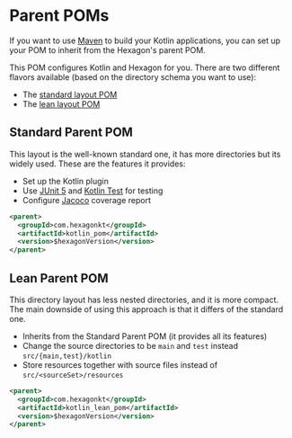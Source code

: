 
# Parent POMs
If you want to use [Maven] to build your Kotlin applications, you can set up your POM to inherit
from the Hexagon's parent POM.

This POM configures Kotlin and Hexagon for you. There are two different flavors available (based
on the directory schema you want to use):

* The [standard layout POM]
* The [lean layout POM]

## Standard Parent POM
This layout is the well-known standard one, it has more directories but its widely used. These are
the features it provides:

* Set up the Kotlin plugin
* Use [JUnit 5] and [Kotlin Test] for testing
* Configure [Jacoco] coverage report

```xml
<parent>
  <groupId>com.hexagonkt</groupId>
  <artifactId>kotlin_pom</artifactId>
  <version>$hexagonVersion</version>
</parent>
```

## Lean Parent POM
This directory layout has less nested directories, and it is more compact. The main downside of
using this approach is that it differs of the standard one.

* Inherits from the Standard Parent POM (it provides all its features)
* Change the source directories to be `main` and `test` instead `src/{main,test}/kotlin`
* Store resources together with source files instead of `src/<sourceSet>/resources`

```xml
<parent>
  <groupId>com.hexagonkt</groupId>
  <artifactId>kotlin_lean_pom</artifactId>
  <version>$hexagonVersion</version>
</parent>
```

[Maven]: https://maven.apache.org

[standard layout POM]: https://search.maven.org/search?q=a:kotlin_pom
[lean layout POM]: https://search.maven.org/search?q=a:kotlin_lean_pom

[JUnit 5]: https://junit.org/junit5
[Kotlin Test]: https://kotlinlang.org/api/latest/kotlin.test/
[MockK]: https://mockk.io
[Jacoco]: https://www.eclemma.org/jacoco

